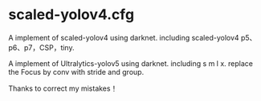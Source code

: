 # scaled-yolov4.cfg
A implement of scaled-yolov4 using darknet. including scaled-yolov4 p5、p6、p7，CSP，tiny.

A implement of Ultralytics-yolov5 using darknet. including s m l x. replace the Focus by conv with stride and group.


Thanks to correct my mistakes！
